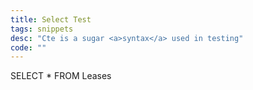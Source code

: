 ```yaml
---
title: Select Test
tags: snippets
desc: "Cte is a sugar <a>syntax</a> used in testing"
code: ""
---
```


SELECT \*
FROM Leases
